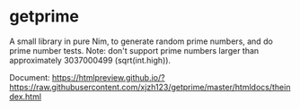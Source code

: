 # getprime

A small library in pure Nim, to generate random prime numbers, and do prime number tests. Note: don't support prime numbers larger than approximately 3037000499 (sqrt(int.high)).

Document: <https://htmlpreview.github.io/?https://raw.githubusercontent.com/xjzh123/getprime/master/htmldocs/theindex.html>

